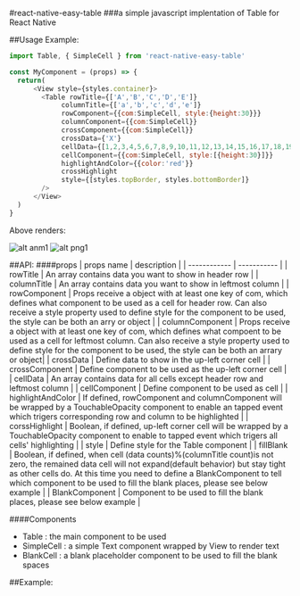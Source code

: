 #react-native-easy-table
###a simple javascript implentation of Table for React Native

##Usage Example:
```javascript
import Table, { SimpleCell } from 'react-native-easy-table'

const MyComponent = (props) => {
  return(
      <View style={styles.container}>
        <Table rowTitle={['A','B','C','D','E']}
             columnTitle={['a','b','c','d','e']}
             rowComponent={{com:SimpleCell, style:{height:30}}}
             columnComponent={{com:SimpleCell}}
             crossComponent={{com:SimpleCell}}
             crossData={'X'}
             cellData={[1,2,3,4,5,6,7,8,9,10,11,12,13,14,15,16,17,18,19,20,21,22,23,24,25]}
             cellComponent={{com:SimpleCell, style:[{height:30}]}}
             highlightAndColor={{color:'red'}}
             crossHighlight
             style={[styles.topBorder, styles.bottomBorder]}
        />
      </View>
  )
}
```
Above renders:

![alt anm1](https://github.com/pandafeeder/react-native-easy-table/blob/master/screenshoot/QQ20170224-011233-HD.gif)
![alt png1](https://github.com/pandafeeder/react-native-easy-table/blob/master/screenshoot/QQ20170224-233609.png)


##API:
####props
| props name   | description |
| ------------ | ----------- |
| rowTitle     | An array contains data you want to show in header row |
| columnTitle  | An array contains data you want to show in leftmost column |
| rowComponent | Props receive a object with at least one key of com, which defines what component to be used as a cell for header row. Can also receive a style property used to define style for the component to be used, the style can be both an arry or object |
| columnComponent | Props receive a object with at least one key of com, which defines what compoent to be used as a cell for leftmost column. Can also receive a style property used to define style for the component to be used, the style can be both an arrary or object|
| crossData    | Define data to show in the up-left corner cell |
| crossComponent | Define component to be used as the up-left corner cell |
| cellData     | An array contains data for all cells except header row and leftmost column |
| cellComponent | Define component to be used as cell |
| highlightAndColor | If defined, rowComponent and columnComponent will be wrapped by a TouchableOpacity component to enable an tapped event which trigers corresponding row and column to be highlighted |
| corssHighlight | Boolean, if defined, up-left corner cell will be wrapped by a TouchableOpacity component to enable to tapped event which trigers all cells' highlighting |
| style | Define style for the Table component |
| fillBlank | Boolean, if defined, when cell (data counts)%(columnTitle count)is not zero, the remained data cell will not expand(default behavior) but stay tight as other cells do. At this time you need to define a BlankComponent to tell which component to be used to fill the blank places, please see below example |
| BlankComponent | Component to be used to fill the blank places, please see below example |

####Components
* Table : the main component to be used
* SimpleCell : a simple Text component wrapped by View to render text
* BlankCell : a blank placeholder component to be used to fill the blank spaces


##Example:
